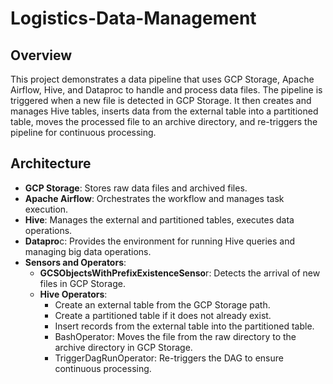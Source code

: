 # Logistics-Data-Management
## Overview
This project demonstrates a data pipeline that uses GCP Storage, Apache Airflow, Hive, and Dataproc to handle and process data files. The pipeline is triggered when a new file is detected in GCP Storage. It then creates and manages Hive tables, inserts data from the external table into a partitioned table, moves the processed file to an archive directory, and re-triggers the pipeline for continuous processing.

## Architecture
- **GCP Storage**: Stores raw data files and archived files.
- **Apache Airflow**: Orchestrates the workflow and manages task execution.
- **Hive**: Manages the external and partitioned tables, executes data operations.
- **Datapro**c: Provides the environment for running Hive queries and managing big data operations.
- **Sensors and Operators**:
  - **GCSObjectsWithPrefixExistenceSenso**r: Detects the arrival of new files in GCP Storage.
  - **Hive Operators**:
    - Create an external table from the GCP Storage path.
    - Create a partitioned table if it does not already exist.
    - Insert records from the external table into the partitioned table.
    - BashOperator: Moves the file from the raw directory to the archive directory in GCP Storage.
    - TriggerDagRunOperator: Re-triggers the DAG to ensure continuous processing.
